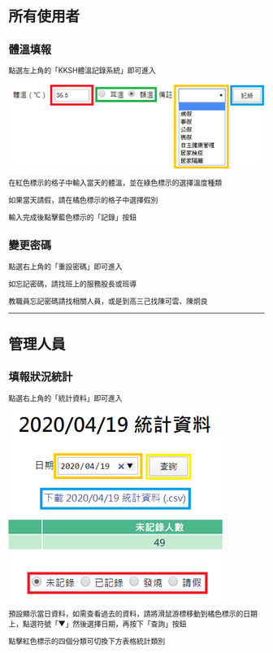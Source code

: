 # 所有使用者

## 體溫填報

點選左上角的「KKSH體溫記錄系統」即可進入

![](/static/img/A.png)

在紅色標示的格子中輸入當天的體溫，並在綠色標示的選擇溫度種類

如果當天請假，請在橘色標示的格子中選擇假別

輸入完成後點擊藍色標示的「記錄」按鈕


## 變更密碼

點選右上角的「重設密碼」即可進入

如忘記密碼，請找班上的服務股長或班導

教職員忘記密碼請找相關人員，或是到高三己找陳可雲、陳炯良

---

# 管理人員

## 填報狀況統計

點選右上角的「統計資料」即可進入

![](/static/img/B.png)

預設顯示當日資料，如需查看過去的資料，請將滑鼠游標移動到橘色標示的日期上，點選符號「▼」然後選擇日期，再按下「查詢」按鈕

點擊紅色標示的四個分類可切換下方表格統計類別


